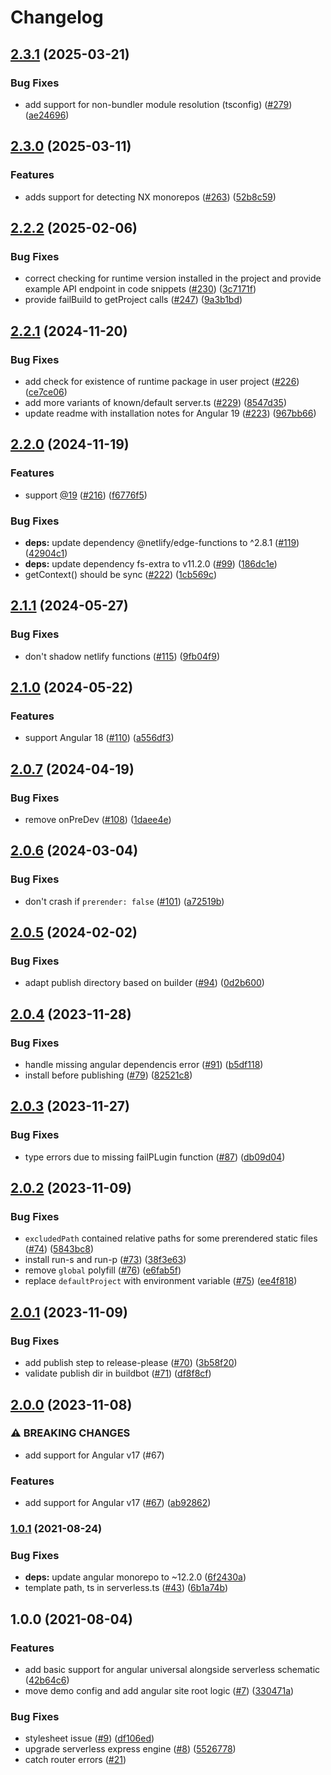 # Changelog

## [2.3.1](https://github.com/netlify/angular-runtime/compare/v2.3.0...v2.3.1) (2025-03-21)


### Bug Fixes

* add support for non-bundler module resolution (tsconfig) ([#279](https://github.com/netlify/angular-runtime/issues/279)) ([ae24696](https://github.com/netlify/angular-runtime/commit/ae2469643e2a742f66a2f9a7d72d0473b5091293))

## [2.3.0](https://github.com/netlify/angular-runtime/compare/v2.2.2...v2.3.0) (2025-03-11)


### Features

* adds support for detecting NX monorepos ([#263](https://github.com/netlify/angular-runtime/issues/263)) ([52b8c59](https://github.com/netlify/angular-runtime/commit/52b8c599339e88a01d23818371c88e22ac263d52))

## [2.2.2](https://github.com/netlify/angular-runtime/compare/v2.2.1...v2.2.2) (2025-02-06)


### Bug Fixes

* correct checking for runtime version installed in the project and provide example API endpoint in code snippets ([#230](https://github.com/netlify/angular-runtime/issues/230)) ([3c7171f](https://github.com/netlify/angular-runtime/commit/3c7171f537db346e8f95f49a69cc7552e6d24d20))
* provide failBuild to getProject calls ([#247](https://github.com/netlify/angular-runtime/issues/247)) ([9a3b1bd](https://github.com/netlify/angular-runtime/commit/9a3b1bdb7b07001d13a8781b0a3fd85c8651f867))

## [2.2.1](https://github.com/netlify/angular-runtime/compare/v2.2.0...v2.2.1) (2024-11-20)


### Bug Fixes

* add check for existence of runtime package in user project ([#226](https://github.com/netlify/angular-runtime/issues/226)) ([ce7ce06](https://github.com/netlify/angular-runtime/commit/ce7ce0604c9b302c51ce34ae690cf16e28eb9c27))
* add more variants of known/default server.ts ([#229](https://github.com/netlify/angular-runtime/issues/229)) ([8547d35](https://github.com/netlify/angular-runtime/commit/8547d359b3344b530f1ac27547520665ef63429b))
* update readme with installation notes for Angular 19 ([#223](https://github.com/netlify/angular-runtime/issues/223)) ([967bb66](https://github.com/netlify/angular-runtime/commit/967bb66a8190808c97c08c2dbaa702110bc962b5))

## [2.2.0](https://github.com/netlify/angular-runtime/compare/v2.1.1...v2.2.0) (2024-11-19)


### Features

* support [@19](https://github.com/19) ([#216](https://github.com/netlify/angular-runtime/issues/216)) ([f6776f5](https://github.com/netlify/angular-runtime/commit/f6776f5e532e8f61cc7a7cabd149f292d6db092f))


### Bug Fixes

* **deps:** update dependency @netlify/edge-functions to ^2.8.1 ([#119](https://github.com/netlify/angular-runtime/issues/119)) ([42904c1](https://github.com/netlify/angular-runtime/commit/42904c139c706094205dc21a84b290c3204aad13))
* **deps:** update dependency fs-extra to v11.2.0 ([#99](https://github.com/netlify/angular-runtime/issues/99)) ([186dc1e](https://github.com/netlify/angular-runtime/commit/186dc1ea3d2f2e5b379fbec2f76f7cdd77219155))
* getContext() should be sync ([#222](https://github.com/netlify/angular-runtime/issues/222)) ([1cb569c](https://github.com/netlify/angular-runtime/commit/1cb569c638a3638dfba199fb7328bda7670a8766))

## [2.1.1](https://github.com/netlify/angular-runtime/compare/v2.1.0...v2.1.1) (2024-05-27)


### Bug Fixes

* don't shadow netlify functions ([#115](https://github.com/netlify/angular-runtime/issues/115)) ([9fb04f9](https://github.com/netlify/angular-runtime/commit/9fb04f95dae41e4ea8ca264f4a53334128758626))

## [2.1.0](https://github.com/netlify/angular-runtime/compare/v2.0.7...v2.1.0) (2024-05-22)


### Features

* support Angular 18 ([#110](https://github.com/netlify/angular-runtime/issues/110)) ([a556df3](https://github.com/netlify/angular-runtime/commit/a556df3f3b987e35a1cf0d9935d1ea4c106897fe))

## [2.0.7](https://github.com/netlify/angular-runtime/compare/v2.0.6...v2.0.7) (2024-04-19)


### Bug Fixes

* remove onPreDev ([#108](https://github.com/netlify/angular-runtime/issues/108)) ([1daee4e](https://github.com/netlify/angular-runtime/commit/1daee4e282bcec32b37f451e0d96f8589a7c2c77))

## [2.0.6](https://github.com/netlify/angular-runtime/compare/v2.0.5...v2.0.6) (2024-03-04)


### Bug Fixes

* don't crash if `prerender: false` ([#101](https://github.com/netlify/angular-runtime/issues/101)) ([a72519b](https://github.com/netlify/angular-runtime/commit/a72519b8e931198f014e82c75f50cf2840444485))

## [2.0.5](https://github.com/netlify/angular-runtime/compare/v2.0.4...v2.0.5) (2024-02-02)


### Bug Fixes

* adapt publish directory based on builder ([#94](https://github.com/netlify/angular-runtime/issues/94)) ([0d2b600](https://github.com/netlify/angular-runtime/commit/0d2b6004dc05c974d0515a10dd47acc3af86ea6b))

## [2.0.4](https://github.com/netlify/angular-runtime/compare/v2.0.3...v2.0.4) (2023-11-28)


### Bug Fixes

* handle missing angular dependencis error ([#91](https://github.com/netlify/angular-runtime/issues/91)) ([b5df118](https://github.com/netlify/angular-runtime/commit/b5df11821c91c75f6a4606df5656cca6fe607e7c))
* install before publishing ([#79](https://github.com/netlify/angular-runtime/issues/79)) ([82521c8](https://github.com/netlify/angular-runtime/commit/82521c837e4aa498caa986f2b991eb2d4965d122))

## [2.0.3](https://github.com/netlify/angular-runtime/compare/v2.0.2...v2.0.3) (2023-11-27)


### Bug Fixes

* type errors due to missing failPLugin function ([#87](https://github.com/netlify/angular-runtime/issues/87)) ([db09d04](https://github.com/netlify/angular-runtime/commit/db09d04fe39576a9cd33c782f299ee287e7b2910))

## [2.0.2](https://github.com/netlify/angular-runtime/compare/v2.0.1...v2.0.2) (2023-11-09)


### Bug Fixes

* `excludedPath` contained relative paths for some prerendered static files ([#74](https://github.com/netlify/angular-runtime/issues/74)) ([5843bc8](https://github.com/netlify/angular-runtime/commit/5843bc8b89f130200899d34b3184f4072c1f5fdb))
* install run-s and run-p ([#73](https://github.com/netlify/angular-runtime/issues/73)) ([38f3e63](https://github.com/netlify/angular-runtime/commit/38f3e63741332b57cd8926c139ba1ad0ec68dbeb))
* remove `global` polyfill ([#76](https://github.com/netlify/angular-runtime/issues/76)) ([e6fab5f](https://github.com/netlify/angular-runtime/commit/e6fab5f9d29f93c26ee3d781311aa5ffe6d69fe4))
* replace `defaultProject` with environment variable ([#75](https://github.com/netlify/angular-runtime/issues/75)) ([ee4f818](https://github.com/netlify/angular-runtime/commit/ee4f81819f1b3b92c863bbcad133c9755bf4c8d0))

## [2.0.1](https://github.com/netlify/angular-runtime/compare/v2.0.0...v2.0.1) (2023-11-09)


### Bug Fixes

* add publish step to release-please ([#70](https://github.com/netlify/angular-runtime/issues/70)) ([3b58f20](https://github.com/netlify/angular-runtime/commit/3b58f2099df950aac8fdc8a3fefa89765041a85b))
* validate publish dir in buildbot ([#71](https://github.com/netlify/angular-runtime/issues/71)) ([df8f8cf](https://github.com/netlify/angular-runtime/commit/df8f8cffd95acb36e905ce01d2701cff23dbdffc))

## [2.0.0](https://www.github.com/netlify/angular-runtime/compare/v1.0.1...v2.0.0) (2023-11-08)


### ⚠ BREAKING CHANGES

* add support for Angular v17 (#67)

### Features

* add support for Angular v17 ([#67](https://www.github.com/netlify/angular-runtime/issues/67)) ([ab92862](https://www.github.com/netlify/angular-runtime/commit/ab92862aedc2b3ac8639f8da4968158b65871597))

### [1.0.1](https://www.github.com/netlify/netlify-plugin-angular-universal/compare/v1.0.0...v1.0.1) (2021-08-24)


### Bug Fixes

* **deps:** update angular monorepo to ~12.2.0 ([6f2430a](https://www.github.com/netlify/netlify-plugin-angular-universal/commit/6f2430a060dd7b7abb823303a36cbb45a286752b))
* template path, ts in serverless.ts ([#43](https://www.github.com/netlify/netlify-plugin-angular-universal/issues/43)) ([6b1a74b](https://www.github.com/netlify/netlify-plugin-angular-universal/commit/6b1a74be64c1c9768bbe60c7e718f1d91a9e7b03))

## 1.0.0 (2021-08-04)


### Features

* add basic support for angular universal alongside serverless schematic ([42b64c6](https://www.github.com/netlify/netlify-plugin-angular-universal/commit/42b64c6f3b8f36b0fb44d81094499d1015017b02))
* move demo config and add angular site root logic ([#7](https://www.github.com/netlify/netlify-plugin-angular-universal/issues/7)) ([330471a](https://www.github.com/netlify/netlify-plugin-angular-universal/commit/330471ad1dbbdd61ad91d2edd9a196f697907fdf))


### Bug Fixes

* stylesheet issue ([#9](https://www.github.com/netlify/netlify-plugin-angular-universal/issues/9)) ([df106ed](https://www.github.com/netlify/netlify-plugin-angular-universal/commit/df106ed511c7a98c353dbf4acb24b276dcbb0eb1))
* upgrade serverless express engine ([#8](https://www.github.com/netlify/netlify-plugin-angular-universal/issues/8)) ([5526778](https://www.github.com/netlify/netlify-plugin-angular-universal/commit/552677866346b3026e9bcfab1488b16575d972f0))
* catch router errors ([#21](https://github.com/netlify/netlify-plugin-angular-universal/pull/21))
